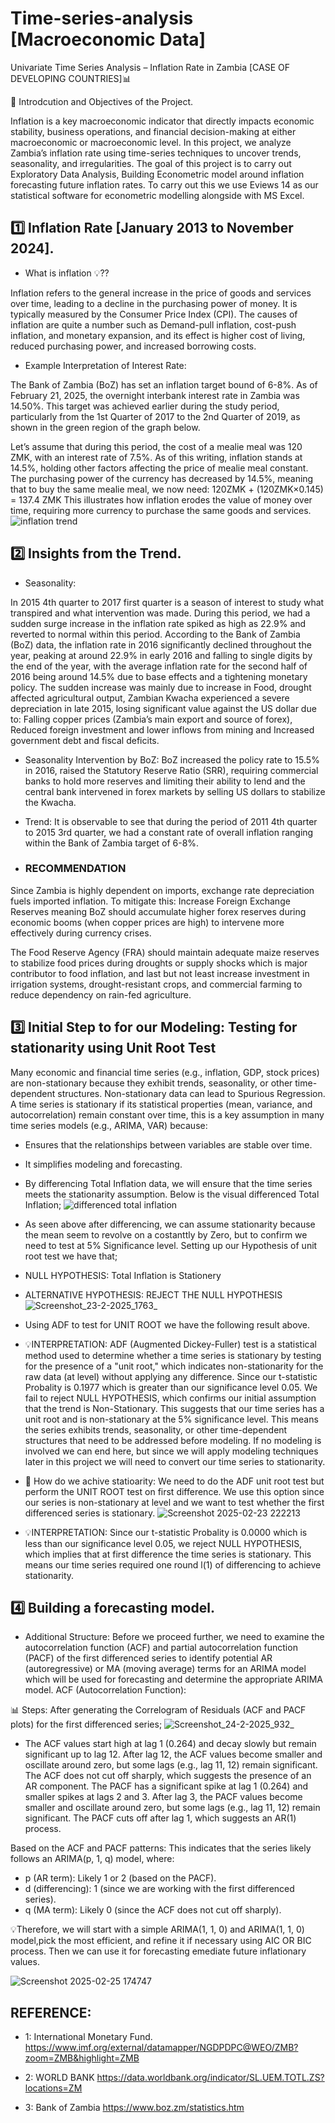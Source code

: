 # Time-series-analysis [Macroeconomic Data]
Univariate Time Series Analysis – Inflation Rate in Zambia [CASE OF DEVELOPING COUNTRIES]📊

📌 Introdcution and Objectives of the Project.

Inflation is a key macroeconomic indicator that directly impacts economic stability, business operations, and financial decision-making at either macroeconomic or macroeconomic level. In this project, we analyze Zambia’s inflation rate using time-series techniques to uncover trends, seasonality, and irregularities. The goal of this project is to carry out Exploratory Data Analysis, Building Econometric model around inflation forecasting future inflation rates. To carry out this we use Eviews 14 as our statistical software for econometric modelling alongside with MS Excel.

## 1️⃣ Inflation Rate [January 2013 to November 2024].

- What is inflation 💡??

Inflation refers to the general increase in the price of goods and services over time, leading to a decline in the purchasing power of money. It is typically measured by the Consumer Price Index (CPI). The causes of inflation are quite a number such as Demand-pull inflation, cost-push inflation, and monetary expansion, and its effect is higher cost of living, reduced purchasing power, and increased borrowing costs.
  
- Example Interpretation of Interest Rate:

The Bank of Zambia (BoZ) has set an inflation target bound of 6-8%. As of February 21, 2025, the overnight interbank interest rate in Zambia was 14.50%. This target was achieved earlier during the study period, particularly from the 1st Quarter of 2017 to the 2nd Quarter of 2019, as shown in the green region of the graph below.

Let’s assume that during this period, the cost of a mealie meal was 120 ZMK, with an interest rate of 7.5%. As of this writing, inflation stands at 14.5%, holding other factors affecting the price of mealie meal constant. The purchasing power of the currency has decreased by 14.5%, meaning that to buy the same mealie meal, we now need: 120ZMK + (120ZMK×0.145) = 137.4 ZMK
This illustrates how inflation erodes the value of money over time, requiring more currency to purchase the same goods and services.
![inflation trend](https://github.com/user-attachments/assets/cd972a7b-0ecc-4add-8a5d-65d40e4b3658)


## 2️⃣ Insights from the Trend.

- Seasonality:

In 2015 4th quarter to 2017 first quarter is a season of interest to study what transpired and what intervention was made. During this period, we had a sudden surge increase in the inflation rate spiked as high as 22.9% and reverted to normal within this period. According to the Bank of Zambia (BoZ) data, the inflation rate in 2016 significantly declined throughout the year, peaking at around 22.9% in early 2016 and falling to single digits by the end of the year, with the average inflation rate for the second half of 2016 being around 14.5% due to base effects and a tightening monetary policy. The sudden increase was mainly due to increase in Food, drought affected agricultural output, Zambian Kwacha experienced a severe depreciation in late 2015, losing significant value against the US dollar due to:
Falling copper prices (Zambia’s main export and source of forex), Reduced foreign investment and lower inflows from mining and Increased government debt and fiscal deficits.

- Seasonality Intervention by BoZ: BoZ increased the policy rate to 15.5% in 2016, raised the Statutory Reserve Ratio (SRR), requiring commercial banks to hold more reserves and limiting their ability to lend and the central bank intervened in forex markets by selling US dollars to stabilize the Kwacha.

- Trend:  It is observable to see that during the period of 2011 4th quarter to 2015 3rd quarter, we had a constant rate of overall inflation ranging within the Bank of Zambia target of 6-8%.
  
- ### RECOMMENDATION
Since Zambia is highly dependent on imports, exchange rate depreciation fuels imported inflation. To mitigate this: Increase Foreign Exchange Reserves meaning BoZ should accumulate higher forex reserves during economic booms (when copper prices are high) to intervene more effectively during currency crises.

The Food Reserve Agency (FRA) should maintain adequate maize reserves to stabilize food prices during droughts or supply shocks which is major contributor to food inflation, and last but not least increase investment in irrigation systems, drought-resistant crops, and commercial farming to reduce dependency on rain-fed agriculture.

## 3️⃣ Initial Step to for our Modeling: Testing for stationarity using Unit Root Test
Many economic and financial time series (e.g., inflation, GDP, stock prices) are non-stationary because they exhibit trends, seasonality, or other time-dependent structures. Non-stationary data can lead to
Spurious Regression. A time series is stationary if its statistical properties (mean, variance, and autocorrelation) remain constant over time, this is a key assumption in many time series models (e.g., ARIMA, VAR) because:
- Ensures that the relationships between variables are stable over time.
- It simplifies modeling and forecasting.
  
- By differencing Total Inflation data, we will ensure that the time series meets the stationarity assumption. Below is the visual differenced Total Inflation;
  ![differenced total inflation](https://github.com/user-attachments/assets/8ce139e8-db48-4af6-a264-28f088f888a7)

- As seen above after differencing, we can assume stationarity because the mean seem to revolve on a costanttly by Zero, but to confirm we need to test at 5% Significance level. Setting up our Hypothesis of unit root test we have that; 
- NULL HYPOTHESIS: Total Inflation is Stationery
- ALTERNATIVE HYPOTHESIS: REJECT THE NULL HYPOTHESIS
![Screenshot_23-2-2025_1763_](https://github.com/user-attachments/assets/b7d85697-c70e-4b2f-a779-e6def6cb9a43)
- Using ADF to test for UNIT ROOT we have the following result above.

- 💡INTERPRETATION: ADF (Augmented Dickey-Fuller) test is a statistical method used to determine whether a time series is stationary by testing for the presence of a "unit root," which indicates non-stationarity for the raw data (at level) without applying any difference. Since our t-statistic Probality is 0.1977 which is greater than our significance level 0.05. We fail to reject NULL HYPOTHESIS, which confirms our initial assumption that the trend is Non-Stationary. This suggests that our time series has a unit root and is non-stationary at the 5% significance level. This means the series exhibits trends, seasonality, or other time-dependent structures that need to be addressed before modeling. If no modeling is involved we can end here, but since we will apply modeling techniques later in this project we will need to convert our time series to stationarity.

- 📌 How do we achive statioarity: We need to do the ADF unit root test but perform the UNIT ROOT test on first difference. We use this option since our series is non-stationary at level and we want to test whether the first differenced series is stationary.
![Screenshot 2025-02-23 222213](https://github.com/user-attachments/assets/4e355673-d436-441e-843a-59288a0c87eb)


- 💡INTERPRETATION: Since our t-statistic Probality is 0.0000 which is less than our significance level 0.05, we reject NULL HYPOTHESIS, which implies that at first difference the time series is stationary. This means our time series required one round l(1) of differencing to achieve stationarity.

## 4️⃣ Building a forecasting model.

- Additional Structure: Before  we proceed further, we need to examine the autocorrelation function (ACF) and partial autocorrelation function (PACF) of the first differenced series to identify potential AR (autoregressive) or MA (moving average) terms for an ARIMA model which will be used for forecasting and determine the appropriate ARIMA model.
ACF (Autocorrelation Function):

📊 Steps: After generating the Correlogram of Residuals (ACF and PACF plots) for the first differenced series;
![Screenshot_24-2-2025_932_](https://github.com/user-attachments/assets/9eac1182-f1bf-4539-bd1f-1683bf5e17e1)

- The ACF values start high at lag 1 (0.264) and decay slowly but remain significant up to lag 12. After lag 12, the ACF values become smaller and oscillate around zero, but some lags (e.g., lag 11, 12) remain significant. The ACF does not cut off sharply, which suggests the presence of an AR component. The PACF has a significant spike at lag 1 (0.264) and smaller spikes at lags 2 and 3. After lag 3, the PACF values become smaller and oscillate around zero, but some lags (e.g., lag 11, 12) remain significant. The PACF cuts off after lag 1, which suggests an AR(1) process.

Based on the ACF and PACF patterns: This indicates that the series likely follows an ARIMA(p, 1, q) model, where:

- p (AR term): Likely 1 or 2 (based on the PACF).
- d (differencing): 1 (since we are working with the first differenced series).
- q (MA term): Likely 0 (since the ACF does not cut off sharply).

💡Therefore, we will start with a simple ARIMA(1, 1, 0) and ARIMA(1, 1, 0) model,pick the most efficient, and refine it if necessary using AIC OR BIC process. Then we can use it for forecasting emediate future inflationary values.

![Screenshot 2025-02-25 174747](https://github.com/user-attachments/assets/464f408d-9595-4eb0-9797-de4c7632680c)


## REFERENCE:

- 1: International Monetary Fund.
https://www.imf.org/external/datamapper/NGDPDPC@WEO/ZMB?zoom=ZMB&highlight=ZMB

- 2: WORLD BANK
https://data.worldbank.org/indicator/SL.UEM.TOTL.ZS?locations=ZM

- 3: Bank of Zambia
https://www.boz.zm/statistics.htm


